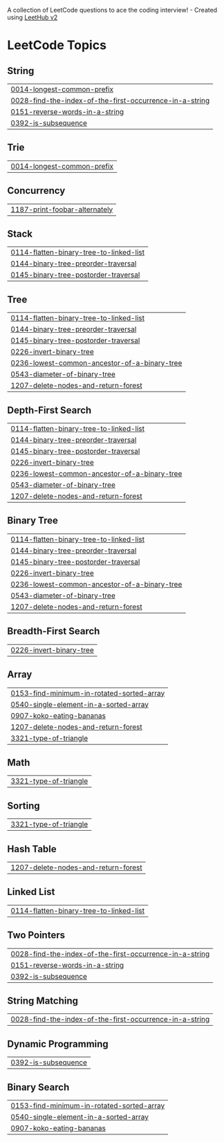 A collection of LeetCode questions to ace the coding interview! - Created using [LeetHub v2](https://github.com/arunbhardwaj/LeetHub-2.0)
<!---LeetCode Topics Start-->
# LeetCode Topics
## String
|  |
| ------- |
| [0014-longest-common-prefix](https://github.com/kunalS1467/DSA/tree/master/0014-longest-common-prefix) |
| [0028-find-the-index-of-the-first-occurrence-in-a-string](https://github.com/kunalS1467/DSA/tree/master/0028-find-the-index-of-the-first-occurrence-in-a-string) |
| [0151-reverse-words-in-a-string](https://github.com/kunalS1467/DSA/tree/master/0151-reverse-words-in-a-string) |
| [0392-is-subsequence](https://github.com/kunalS1467/DSA/tree/master/0392-is-subsequence) |
## Trie
|  |
| ------- |
| [0014-longest-common-prefix](https://github.com/kunalS1467/DSA/tree/master/0014-longest-common-prefix) |
## Concurrency
|  |
| ------- |
| [1187-print-foobar-alternately](https://github.com/kunalS1467/DSA/tree/master/1187-print-foobar-alternately) |
## Stack
|  |
| ------- |
| [0114-flatten-binary-tree-to-linked-list](https://github.com/kunalS1467/DSA/tree/master/0114-flatten-binary-tree-to-linked-list) |
| [0144-binary-tree-preorder-traversal](https://github.com/kunalS1467/DSA/tree/master/0144-binary-tree-preorder-traversal) |
| [0145-binary-tree-postorder-traversal](https://github.com/kunalS1467/DSA/tree/master/0145-binary-tree-postorder-traversal) |
## Tree
|  |
| ------- |
| [0114-flatten-binary-tree-to-linked-list](https://github.com/kunalS1467/DSA/tree/master/0114-flatten-binary-tree-to-linked-list) |
| [0144-binary-tree-preorder-traversal](https://github.com/kunalS1467/DSA/tree/master/0144-binary-tree-preorder-traversal) |
| [0145-binary-tree-postorder-traversal](https://github.com/kunalS1467/DSA/tree/master/0145-binary-tree-postorder-traversal) |
| [0226-invert-binary-tree](https://github.com/kunalS1467/DSA/tree/master/0226-invert-binary-tree) |
| [0236-lowest-common-ancestor-of-a-binary-tree](https://github.com/kunalS1467/DSA/tree/master/0236-lowest-common-ancestor-of-a-binary-tree) |
| [0543-diameter-of-binary-tree](https://github.com/kunalS1467/DSA/tree/master/0543-diameter-of-binary-tree) |
| [1207-delete-nodes-and-return-forest](https://github.com/kunalS1467/DSA/tree/master/1207-delete-nodes-and-return-forest) |
## Depth-First Search
|  |
| ------- |
| [0114-flatten-binary-tree-to-linked-list](https://github.com/kunalS1467/DSA/tree/master/0114-flatten-binary-tree-to-linked-list) |
| [0144-binary-tree-preorder-traversal](https://github.com/kunalS1467/DSA/tree/master/0144-binary-tree-preorder-traversal) |
| [0145-binary-tree-postorder-traversal](https://github.com/kunalS1467/DSA/tree/master/0145-binary-tree-postorder-traversal) |
| [0226-invert-binary-tree](https://github.com/kunalS1467/DSA/tree/master/0226-invert-binary-tree) |
| [0236-lowest-common-ancestor-of-a-binary-tree](https://github.com/kunalS1467/DSA/tree/master/0236-lowest-common-ancestor-of-a-binary-tree) |
| [0543-diameter-of-binary-tree](https://github.com/kunalS1467/DSA/tree/master/0543-diameter-of-binary-tree) |
| [1207-delete-nodes-and-return-forest](https://github.com/kunalS1467/DSA/tree/master/1207-delete-nodes-and-return-forest) |
## Binary Tree
|  |
| ------- |
| [0114-flatten-binary-tree-to-linked-list](https://github.com/kunalS1467/DSA/tree/master/0114-flatten-binary-tree-to-linked-list) |
| [0144-binary-tree-preorder-traversal](https://github.com/kunalS1467/DSA/tree/master/0144-binary-tree-preorder-traversal) |
| [0145-binary-tree-postorder-traversal](https://github.com/kunalS1467/DSA/tree/master/0145-binary-tree-postorder-traversal) |
| [0226-invert-binary-tree](https://github.com/kunalS1467/DSA/tree/master/0226-invert-binary-tree) |
| [0236-lowest-common-ancestor-of-a-binary-tree](https://github.com/kunalS1467/DSA/tree/master/0236-lowest-common-ancestor-of-a-binary-tree) |
| [0543-diameter-of-binary-tree](https://github.com/kunalS1467/DSA/tree/master/0543-diameter-of-binary-tree) |
| [1207-delete-nodes-and-return-forest](https://github.com/kunalS1467/DSA/tree/master/1207-delete-nodes-and-return-forest) |
## Breadth-First Search
|  |
| ------- |
| [0226-invert-binary-tree](https://github.com/kunalS1467/DSA/tree/master/0226-invert-binary-tree) |
## Array
|  |
| ------- |
| [0153-find-minimum-in-rotated-sorted-array](https://github.com/kunalS1467/DSA/tree/master/0153-find-minimum-in-rotated-sorted-array) |
| [0540-single-element-in-a-sorted-array](https://github.com/kunalS1467/DSA/tree/master/0540-single-element-in-a-sorted-array) |
| [0907-koko-eating-bananas](https://github.com/kunalS1467/DSA/tree/master/0907-koko-eating-bananas) |
| [1207-delete-nodes-and-return-forest](https://github.com/kunalS1467/DSA/tree/master/1207-delete-nodes-and-return-forest) |
| [3321-type-of-triangle](https://github.com/kunalS1467/DSA/tree/master/3321-type-of-triangle) |
## Math
|  |
| ------- |
| [3321-type-of-triangle](https://github.com/kunalS1467/DSA/tree/master/3321-type-of-triangle) |
## Sorting
|  |
| ------- |
| [3321-type-of-triangle](https://github.com/kunalS1467/DSA/tree/master/3321-type-of-triangle) |
## Hash Table
|  |
| ------- |
| [1207-delete-nodes-and-return-forest](https://github.com/kunalS1467/DSA/tree/master/1207-delete-nodes-and-return-forest) |
## Linked List
|  |
| ------- |
| [0114-flatten-binary-tree-to-linked-list](https://github.com/kunalS1467/DSA/tree/master/0114-flatten-binary-tree-to-linked-list) |
## Two Pointers
|  |
| ------- |
| [0028-find-the-index-of-the-first-occurrence-in-a-string](https://github.com/kunalS1467/DSA/tree/master/0028-find-the-index-of-the-first-occurrence-in-a-string) |
| [0151-reverse-words-in-a-string](https://github.com/kunalS1467/DSA/tree/master/0151-reverse-words-in-a-string) |
| [0392-is-subsequence](https://github.com/kunalS1467/DSA/tree/master/0392-is-subsequence) |
## String Matching
|  |
| ------- |
| [0028-find-the-index-of-the-first-occurrence-in-a-string](https://github.com/kunalS1467/DSA/tree/master/0028-find-the-index-of-the-first-occurrence-in-a-string) |
## Dynamic Programming
|  |
| ------- |
| [0392-is-subsequence](https://github.com/kunalS1467/DSA/tree/master/0392-is-subsequence) |
## Binary Search
|  |
| ------- |
| [0153-find-minimum-in-rotated-sorted-array](https://github.com/kunalS1467/DSA/tree/master/0153-find-minimum-in-rotated-sorted-array) |
| [0540-single-element-in-a-sorted-array](https://github.com/kunalS1467/DSA/tree/master/0540-single-element-in-a-sorted-array) |
| [0907-koko-eating-bananas](https://github.com/kunalS1467/DSA/tree/master/0907-koko-eating-bananas) |
<!---LeetCode Topics End-->